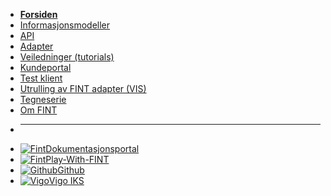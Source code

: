 * **[Forsiden](/)**
* [Informasjonsmodeller](models.md)
* [API](api.md)
* [Adapter](adapter.md)
* [Veiledninger (tutorials)](tutorials.md)
* [Kundeportal](kundeportal.md)
* [Test klient](test-klient.md)
* [Utrulling av FINT adapter (VIS)](vis.md)
* [Tegneserie](tegneserie.md)
* [Om FINT](fint.md)
- ****
* [![Fint](_media/favicon.ico ':size=16')Dokumentasjonsportal](https://informasjonsmodell.felleskomponent.no)
* [![Fint](_media/favicon.ico ':size=16')Play-With-FINT](https://play-with-fint.felleskomponent.no)
* [![Github](https://icongram.jgog.in/simple/github.svg?color=808080&size=16)Github](https://github.com/fintlabs)
* [![Vigo](https://www.vigoiks.no/extension/site/design/site/images/favicon/favicon.ico ':size=16')Vigo IKS](https://www.vigoiks.no)
